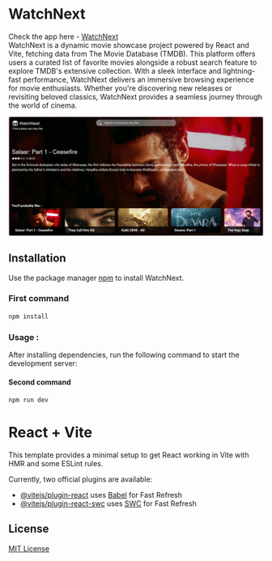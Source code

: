 # WatchNext

Check the app here - [WatchNext](watch-next-react.vercel.app)
<br>
WatchNext is a dynamic movie showcase project powered by React and Vite, fetching data from The Movie Database (TMDB). This platform offers users a curated list of favorite movies alongside a robust search feature to explore TMDB's extensive collection. With a sleek interface and lightning-fast performance, WatchNext delivers an immersive browsing experience for movie enthusiasts. Whether you're discovering new releases or revisiting beloved classics, WatchNext provides a seamless journey through the world of cinema.

![Project Image](/project-watchnext.png)

## Installation

Use the package manager [npm](https://www.npmjs.com/) to install WatchNext.

### First command

```bash
npm install
```

### Usage :

After installing dependencies, run the following command to start the development server:

#### Second command

```bash
npm run dev
```

# React + Vite

This template provides a minimal setup to get React working in Vite with HMR and some ESLint rules.

Currently, two official plugins are available:

- [@vitejs/plugin-react](https://github.com/vitejs/vite-plugin-react/blob/main/packages/plugin-react/README.md) uses [Babel](https://babeljs.io/) for Fast Refresh
- [@vitejs/plugin-react-swc](https://github.com/vitejs/vite-plugin-react-swc) uses [SWC](https://swc.rs/) for Fast Refresh

## License

[MIT License](https://choosealicense.com/licenses/mit/)
